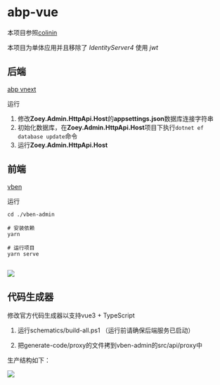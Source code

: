 # abp-vue

本项目参照[colinin](https://github.com/colinin/abp-vue-admin-element-typescript)

本项目为单体应用并且移除了 _IdentityServer4_ 使用 _jwt_

## 后端

[abp vnext](https://github.com/abpframework/abp)

运行

1. 修改**Zoey.Admin.HttpApi.Host**的**appsettings.json**数据库连接字符串
2. 初始化数据库，在**Zoey.Admin.HttpApi.Host**项目下执行```dotnet ef database update```命令
3. 运行**Zoey.Admin.HttpApi.Host**

## 前端

[vben](https://vvbin.cn/next/#/dashboard/analysis)

运行

```
cd ./vben-admin

# 安装依赖
yarn

# 运行项目
yarn serve
```

## ![](https://raw.githubusercontent.com/NameIsBad/abp-vue/main/docs/images/vben-admin.png)

## 代码生成器

修改官方代码生成器以支持vue3 + TypeScript

1. 运行schematics/build-all.ps1 （运行前请确保后端服务已启动）

2. 把generate-code/proxy的文件拷到vben-admin的src/api/proxy中

生产结构如下：

![](https://raw.githubusercontent.com/NameIsBad/abp-vue/main/docs/images/schematics.png)

